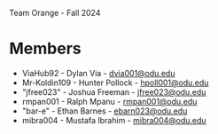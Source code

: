 Team Orange - Fall 2024

# Members

  - ViaHub92 - Dylan Via - dvia001@odu.edu
  - Mr-Koldin109 - Hunter Pollock - hpoll001@odu.edu
  - "jfree023" - Joshua Freeman - jfree023@odu.edu
  - rmpan001 - Ralph Mpanu - rmpan001@odu.edu
  - "bar-e" - Ethan Barnes - ebarn023@odu.edu
  - mibra004 - Mustafa Ibrahim - mibra004@odu.edu

